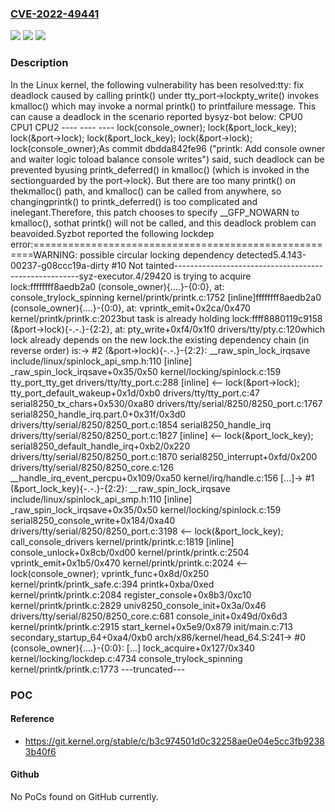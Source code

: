 ### [CVE-2022-49441](https://cve.mitre.org/cgi-bin/cvename.cgi?name=CVE-2022-49441)
![](https://img.shields.io/static/v1?label=Product&message=Linux&color=blue)
![](https://img.shields.io/static/v1?label=Version&message=d83904cb2eb2c4d937eaf15032214b0578f25099%3C%204af21b12a60ed2d3642284f4f85b42d7dc6ac246%20&color=brighgreen)
![](https://img.shields.io/static/v1?label=Vulnerability&message=n%2Fa&color=brighgreen)

### Description

In the Linux kernel, the following vulnerability has been resolved:tty: fix deadlock caused by calling printk() under tty_port->lockpty_write() invokes kmalloc() which may invoke a normal printk() to printfailure message.  This can cause a deadlock in the scenario reported bysyz-bot below:       CPU0              CPU1                    CPU2       ----              ----                    ----                         lock(console_owner);                                                 lock(&port_lock_key);  lock(&port->lock);                         lock(&port_lock_key);                                                 lock(&port->lock);  lock(console_owner);As commit dbdda842fe96 ("printk: Add console owner and waiter logic toload balance console writes") said, such deadlock can be prevented byusing printk_deferred() in kmalloc() (which is invoked in the sectionguarded by the port->lock).  But there are too many printk() on thekmalloc() path, and kmalloc() can be called from anywhere, so changingprintk() to printk_deferred() is too complicated and inelegant.Therefore, this patch chooses to specify __GFP_NOWARN to kmalloc(), sothat printk() will not be called, and this deadlock problem can beavoided.Syzbot reported the following lockdep error:======================================================WARNING: possible circular locking dependency detected5.4.143-00237-g08ccc19a-dirty #10 Not tainted------------------------------------------------------syz-executor.4/29420 is trying to acquire lock:ffffffff8aedb2a0 (console_owner){....}-{0:0}, at: console_trylock_spinning kernel/printk/printk.c:1752 [inline]ffffffff8aedb2a0 (console_owner){....}-{0:0}, at: vprintk_emit+0x2ca/0x470 kernel/printk/printk.c:2023but task is already holding lock:ffff8880119c9158 (&port->lock){-.-.}-{2:2}, at: pty_write+0xf4/0x1f0 drivers/tty/pty.c:120which lock already depends on the new lock.the existing dependency chain (in reverse order) is:-> #2 (&port->lock){-.-.}-{2:2}:       __raw_spin_lock_irqsave include/linux/spinlock_api_smp.h:110 [inline]       _raw_spin_lock_irqsave+0x35/0x50 kernel/locking/spinlock.c:159       tty_port_tty_get drivers/tty/tty_port.c:288 [inline]          		<-- lock(&port->lock);       tty_port_default_wakeup+0x1d/0xb0 drivers/tty/tty_port.c:47       serial8250_tx_chars+0x530/0xa80 drivers/tty/serial/8250/8250_port.c:1767       serial8250_handle_irq.part.0+0x31f/0x3d0 drivers/tty/serial/8250/8250_port.c:1854       serial8250_handle_irq drivers/tty/serial/8250/8250_port.c:1827 [inline] 	<-- lock(&port_lock_key);       serial8250_default_handle_irq+0xb2/0x220 drivers/tty/serial/8250/8250_port.c:1870       serial8250_interrupt+0xfd/0x200 drivers/tty/serial/8250/8250_core.c:126       __handle_irq_event_percpu+0x109/0xa50 kernel/irq/handle.c:156       [...]-> #1 (&port_lock_key){-.-.}-{2:2}:       __raw_spin_lock_irqsave include/linux/spinlock_api_smp.h:110 [inline]       _raw_spin_lock_irqsave+0x35/0x50 kernel/locking/spinlock.c:159       serial8250_console_write+0x184/0xa40 drivers/tty/serial/8250/8250_port.c:3198										<-- lock(&port_lock_key);       call_console_drivers kernel/printk/printk.c:1819 [inline]       console_unlock+0x8cb/0xd00 kernel/printk/printk.c:2504       vprintk_emit+0x1b5/0x470 kernel/printk/printk.c:2024			<-- lock(console_owner);       vprintk_func+0x8d/0x250 kernel/printk/printk_safe.c:394       printk+0xba/0xed kernel/printk/printk.c:2084       register_console+0x8b3/0xc10 kernel/printk/printk.c:2829       univ8250_console_init+0x3a/0x46 drivers/tty/serial/8250/8250_core.c:681       console_init+0x49d/0x6d3 kernel/printk/printk.c:2915       start_kernel+0x5e9/0x879 init/main.c:713       secondary_startup_64+0xa4/0xb0 arch/x86/kernel/head_64.S:241-> #0 (console_owner){....}-{0:0}:       [...]       lock_acquire+0x127/0x340 kernel/locking/lockdep.c:4734       console_trylock_spinning kernel/printk/printk.c:1773 ---truncated---

### POC

#### Reference
- https://git.kernel.org/stable/c/b3c974501d0c32258ae0e04e5cc3fb92383b40f6

#### Github
No PoCs found on GitHub currently.

